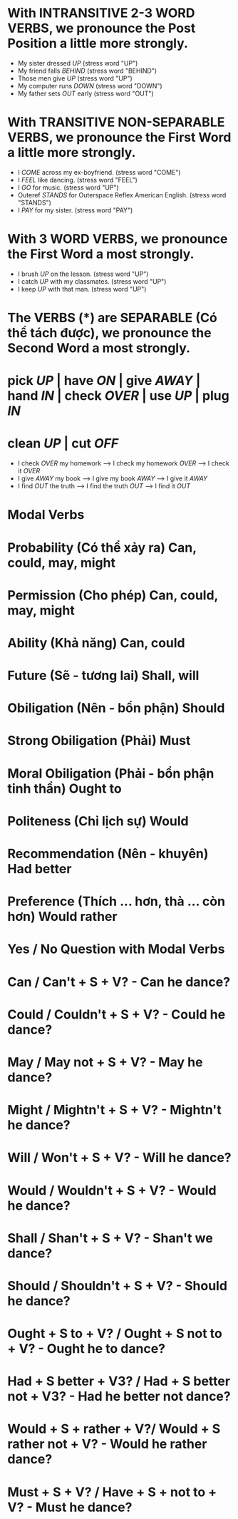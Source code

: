 # With INTRANSITIVE 2-3 WORD VERBS, we pronounce the Post Position a little more strongly.
+ My sister dressed _UP_ (stress word "UP")
+ My friend falls _BEHIND_ (stress word "BEHIND")
+ Those men give _UP_ (stress word "UP")
+ My computer runs _DOWN_ (stress word "DOWN")
+ My father sets _OUT_ early (stress word "OUT")

# With TRANSITIVE NON-SEPARABLE VERBS, we pronounce the First Word a little more strongly.
+ I _COME_ across my ex-boyfriend. (stress word "COME")
+ I _FEEL_ like dancing. (stress word "FEEL")
+ I _GO_ for music. (stress word "UP")
+ Outeref _STANDS_ for Outerspace Reflex American English. (stress word "STANDS")
+ I _PAY_ for my sister. (stress word "PAY")

# With 3 WORD VERBS, we pronounce the First Word a most strongly.
+ I brush _UP_ on the lesson. (stress word "UP")
+ I catch _UP_ with my classmates. (stress word "UP")
+ I keep _UP_ with that man. (stress word "UP") 

# The VERBS (*) are SEPARABLE (Có thể tách được), we pronounce the Second Word a most strongly.
# pick _UP_     | have _ON_ | give _AWAY_ | hand _IN_ | check _OVER_ | use _UP_ | plug _IN_
# clean _UP_    | cut _OFF_ 

+ I check _OVER_ my homework    --> I check my homework _OVER_      --> I check it _OVER_
+ I give _AWAY_ my book         --> I give my book _AWAY_           --> I give it _AWAY_
+ I find _OUT_ the truth        --> I find the truth _OUT_          --> I find it _OUT_

# Modal Verbs
# Probability           (Có thể xảy ra)                     Can, could, may, might

# Permission            (Cho phép)                          Can, could, may, might

# Ability               (Khả năng)                          Can, could

# Future                (Sẽ - tương lai)                    Shall, will

# Obiligation           (Nên - bổn phận)                    Should

# Strong Obiligation    (Phải)                              Must

# Moral Obiligation     (Phải - bổn phận tinh thần)         Ought to

# Politeness            (Chỉ lịch sự)                       Would

# Recommendation        (Nên - khuyên)                      Had better

# Preference            (Thích ... hơn, thà ... còn hơn)    Would rather

# Yes / No Question with Modal Verbs

# Can / Can't + S  + V?                                 - Can he dance?
# Could / Couldn't + S + V?                             - Could he dance?
# May / May not + S + V?                                - May he dance?
# Might / Mightn't + S + V?                             - Mightn't he dance?
# Will / Won't + S + V?                                 - Will he dance?
# Would / Wouldn't +  S + V?                            - Would he dance?
# Shall / Shan't + S + V?                               - Shan't we dance?
# Should / Shouldn't + S + V?                           - Should he dance?
# Ought + S to + V? / Ought + S not to  + V?            - Ought he to dance?
# Had + S better + V3? / Had + S better not + V3?       - Had he better not dance?
# Would + S + rather + V?/ Would + S rather not + V?    - Would he rather dance?
# Must + S + V? / Have + S + not to + V?                - Must he dance?